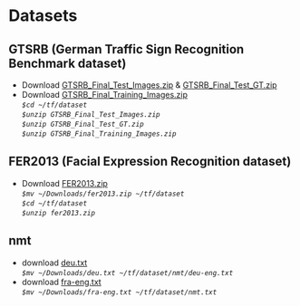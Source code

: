 # Datasets
## GTSRB (German Traffic Sign Recognition Benchmark dataset)
* Download [GTSRB_Final_Test_Images.zip](https://sid.erda.dk/public/archives/daaeac0d7ce1152aea9b61d9f1e19370/GTSRB_Final_Test_Images.zip) & [GTSRB_Final_Test_GT.zip](https://sid.erda.dk/public/archives/daaeac0d7ce1152aea9b61d9f1e19370/GTSRB_Final_Test_GT.zip) <br />
* Download [GTSRB_Final_Training_Images.zip](https://sid.erda.dk/public/archives/daaeac0d7ce1152aea9b61d9f1e19370/GTSRB_Final_Training_Images.zip) <br />
*`$cd ~/tf/dataset`* <br />
*`$unzip GTSRB_Final_Test_Images.zip`* <br />
*`$unzip GTSRB_Final_Test_GT.zip`* <br />
*`$unzip GTSRB_Final_Training_Images.zip`* <br />

## FER2013 (Facial Expression Recognition dataset)
* Download [FER2013.zip](https://anonfile.com/bdj3tfoeba/data_zip) <br />
*`$mv ~/Downloads/fer2013.zip ~/tf/dataset`* <br />
*`$cd ~/tf/dataset`* <br />
*`$unzip fer2013.zip`* <br />

## nmt
* download [deu.txt](https://github.com/pradeepkannan85/Translation/blob/master/deu.txt) <br />
*`$mv ~/Downloads/deu.txt ~/tf/dataset/nmt/deu-eng.txt`* <br />
* download [fra-eng.txt](https://github.com/L1aoXingyu/seq2seq-translation/blob/master/data/eng-fra.txt) <br />
*`$mv ~/Downloads/fra-eng.txt ~/tf/dataset/nmt.txt`* <br />
